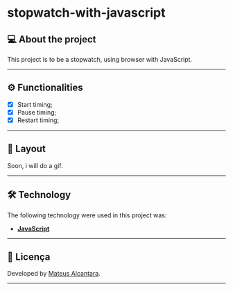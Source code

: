 # stopwatch-with-javascript

## 💻 About the project

This project is to be a stopwatch, using browser with JavaScript.
 
---

## ⚙️ Functionalities

- [x] Start timing;
- [x] Pause timing;
- [x] Restart timing; 

---

## 🎨 Layout

Soon, i will do a gif.

---

## 🛠 Technology

The following technology were used in this project was:

- **[JavaScript](https://www.w3schools.com/js/DEFAULT.asp)**

---

## 📝 Licença

Developed by [Mateus Alcantara](https://www.linkedin.com/in/mateus-alcantara-7280b525b/).

---
